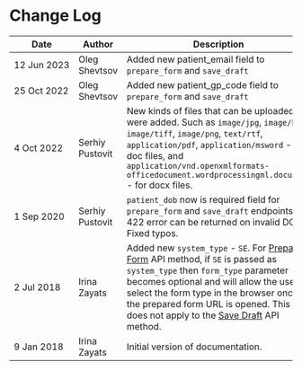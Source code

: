# Change Log

Date | Author          | Description
---- |-----------------| ------------
<nobr>12 Jun 2023</nobr> | Oleg Shevtsov   | Added new patient_email field to `prepare_form` and `save_draft` 
<nobr>25 Oct 2022</nobr> | Oleg Shevtsov   | Added new patient_gp_code field to `prepare_form` and `save_draft` 
<nobr>4 Oct 2022</nobr> | Serhiy Pustovit | New kinds of files that can be uploaded were added. Such as `image/jpg`, `image/bmp`, `image/tiff`, `image/png`, `text/rtf`, `application/pdf`, `application/msword` - for doc files, and `application/vnd.openxmlformats-officedocument.wordprocessingml.document` - for docx files.
<nobr>1 Sep 2020</nobr> | Serhiy Pustovit | `patient_dob` now is required field for `prepare_form` and `save_draft` endpoints. 422 error can be returned on invalid DOB. Fixed typos.
<nobr>2 Jul 2018</nobr> | Irina Zayats    | Added new `system_type` - `SE`. For [Prepare Form](#prepare-form) API method, if `SE` is passed as `system_type` then `form_type` parameter becomes optional and will allow the user to select the form type in the browser once the prepared form URL is opened. This does not apply to the [Save Draft](#save-draft) API method.
<nobr>9 Jan 2018</nobr> | Irina Zayats    | Initial version of documentation.